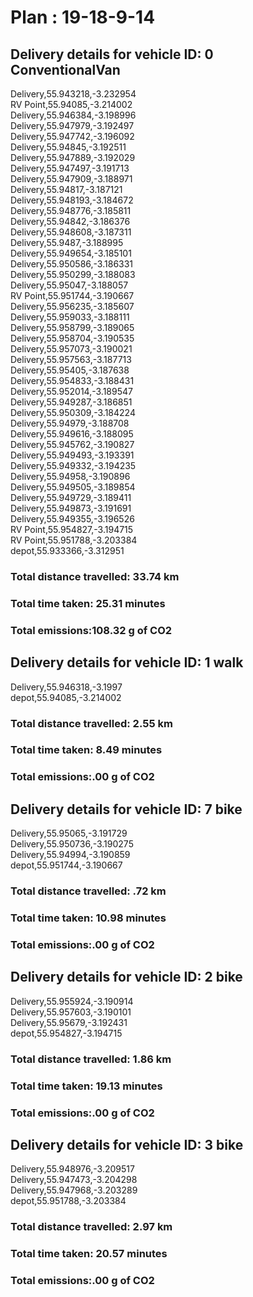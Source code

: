 # Plan : 19-18-9-14
## Delivery details for vehicle ID: 0 ConventionalVan 
Delivery,55.943218,-3.232954<br>RV Point,55.94085,-3.214002<br>Delivery,55.946384,-3.198996<br>Delivery,55.947979,-3.192497<br>Delivery,55.947742,-3.196092<br>Delivery,55.94845,-3.192511<br>Delivery,55.947889,-3.192029<br>Delivery,55.947497,-3.191713<br>Delivery,55.947909,-3.188971<br>Delivery,55.94817,-3.187121<br>Delivery,55.948193,-3.184672<br>Delivery,55.948776,-3.185811<br>Delivery,55.94842,-3.186376<br>Delivery,55.948608,-3.187311<br>Delivery,55.9487,-3.188995<br>Delivery,55.949654,-3.185101<br>Delivery,55.950586,-3.186331<br>Delivery,55.950299,-3.188083<br>Delivery,55.95047,-3.188057<br>RV Point,55.951744,-3.190667<br>Delivery,55.956235,-3.185607<br>Delivery,55.959033,-3.188111<br>Delivery,55.958799,-3.189065<br>Delivery,55.958704,-3.190535<br>Delivery,55.957073,-3.190021<br>Delivery,55.957563,-3.187713<br>Delivery,55.95405,-3.187638<br>Delivery,55.954833,-3.188431<br>Delivery,55.952014,-3.189547<br>Delivery,55.949287,-3.186851<br>Delivery,55.950309,-3.184224<br>Delivery,55.94979,-3.188708<br>Delivery,55.949616,-3.188095<br>Delivery,55.945762,-3.190827<br>Delivery,55.949493,-3.193391<br>Delivery,55.949332,-3.194235<br>Delivery,55.94958,-3.190896<br>Delivery,55.949505,-3.189854<br>Delivery,55.949729,-3.189411<br>Delivery,55.949873,-3.191691<br>Delivery,55.949355,-3.196526<br>RV Point,55.954827,-3.194715<br>RV Point,55.951788,-3.203384<br>depot,55.933366,-3.312951<br>
### Total distance travelled: 33.74 km 
### Total time taken: 25.31 minutes 
### Total emissions:108.32 g of CO2
## Delivery details for vehicle ID: 1 walk 
Delivery,55.946318,-3.1997<br>depot,55.94085,-3.214002<br>
### Total distance travelled: 2.55 km 
### Total time taken: 8.49 minutes 
### Total emissions:.00 g of CO2
## Delivery details for vehicle ID: 7 bike 
Delivery,55.95065,-3.191729<br>Delivery,55.950736,-3.190275<br>Delivery,55.94994,-3.190859<br>depot,55.951744,-3.190667<br>
### Total distance travelled: .72 km 
### Total time taken: 10.98 minutes 
### Total emissions:.00 g of CO2
## Delivery details for vehicle ID: 2 bike 
Delivery,55.955924,-3.190914<br>Delivery,55.957603,-3.190101<br>Delivery,55.95679,-3.192431<br>depot,55.954827,-3.194715<br>
### Total distance travelled: 1.86 km 
### Total time taken: 19.13 minutes 
### Total emissions:.00 g of CO2
## Delivery details for vehicle ID: 3 bike 
Delivery,55.948976,-3.209517<br>Delivery,55.947473,-3.204298<br>Delivery,55.947968,-3.203289<br>depot,55.951788,-3.203384<br>
### Total distance travelled: 2.97 km 
### Total time taken: 20.57 minutes 
### Total emissions:.00 g of CO2
